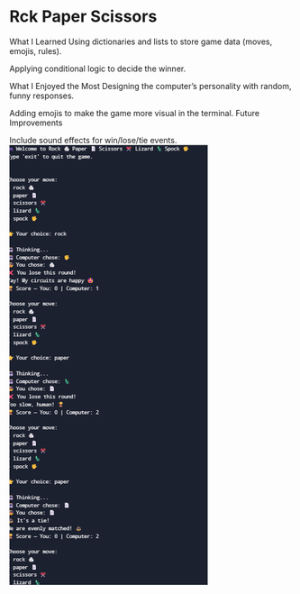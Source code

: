 # Rck Paper Scissors
What I Learned
Using dictionaries and lists to store game data (moves, emojis, rules).

Applying conditional logic to decide the winner.

 What I Enjoyed the Most
Designing the computer’s personality with random, funny responses.

Adding emojis to make the game more visual in the terminal.
 Future Improvements

Include sound effects for win/lose/tie events.
![output](output.png)
